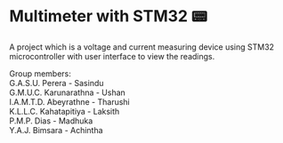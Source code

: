 # Multimeter with STM32 📟
A project which is a voltage and current measuring device using STM32 microcontroller with user interface to view the readings.

Group members: <br>
G.A.S.U. Perera - Sasindu <br>
G.M.U.C. Karunarathna - Ushan <br>
I.A.M.T.D. Abeyrathne - Tharushi <br>
K.L.L.C. Kahatapitiya - Laksith <br>
P.M.P. Dias - Madhuka <br>
Y.A.J. Bimsara - Achintha
